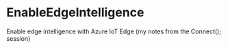 # EnableEdgeIntelligence
Enable edge intelligence with Azure IoT Edge (my notes from the Connect(); session)

